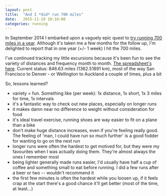 ```yaml
---
layout: post
title:  "And I *did* run 700 miles"
date:   2015-11-10 18:16:00
categories: running
---
```


In September 2014 I embarked upon a vaguely epic quest to [try running 700
miles in a year][original-post]. Although it's taken me a few months for the follow
up, I'm delighted to report that in one year (+/- 1 week) I hit the 700 miles.

I've continued tracking my little excursions because it's
been fun to see the variety of distances and frequency month to month. [The
spreadsheet's here][spreadsheet]. Current status: 846.63 miles (1362.51891 km),
most of the way San Francisco to Denver - or Wellington to Auckland a couple of
times, plus a bit

So, lessons learned?

* variety = fun. Something like (per week): 1x distance, 1x short, 1x 3 miles for time, 1x intervals
* it's a fantastic way to check out new places, especially on longer runs
* it makes damn near no difference to weight without consideration for food
* it's ideal travel exercise, running shoes are way easier to fit on a plane than a bike
* don't make huge distance increases, even if you're feeling really good. The feeling of 'man, I could have run so much further' is a good fodder for wanting to go on the next run
* longer runs were often the hardest to get motived for, but they were my favourites when I was actually doing them. They're almost always the ones I remember most
* being lighter generally made runs easier, I'd usually have half a cup of coffee and something small to eat before running. I did a few runs after a beer or two -- wouldn't recommend it
* the first few minutes is often the hardest while you loosen up, if it feels crap at the start there's a good chance it'll get better (most of the time, at least...)

[original-post]: http://peterussell.me/running/2014/09/11/and-i-will-run-700-miles.html
[spreadsheet]: https://docs.google.com/spreadsheets/d/1w6y5S43TY2k0FYGtOxLKdMu1ApPNurtuu8IRtRcsqI4/edit?usp=sharing
